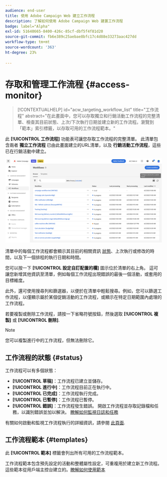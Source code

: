 ```yaml
---
audience: end-user
title: 使用 Adobe Campaign Web 建立工作流程
description: 了解如何使用 Adobe Campaign Web 建置工作流程
badge: label="Alpha"
exl-id: 51648665-8400-426c-85cf-dbf5f4f81d20
source-git-commit: fb6e389c25aebae8bfc17c4d88e33273aac427dd
workflow-type: tm+mt
source-wordcount: '363'
ht-degree: 23%

---
```


# 存取和管理工作流程 {#access-monitor}

>[!CONTEXTUALHELP]
>id="acw_targeting_workflow_list"
>title="工作流程"
>abstract="在此畫面中，您可以存取獨立和行銷活動工作流程的完整清單、檢查其目前狀態、上次/下次執行日期並建立新的工作流程。瀏覽到「範本」索引標籤，以存取可用的工作流程範本。"

此 **[!UICONTROL 工作流程]** 功能表可讓您存取工作流程的完整清單。 此清單包含兩者 **獨立工作流程** 已由此畫面建立的URL清單，以及 **行銷活動工作流程**，這些已在行銷活動中建立。

![](assets/workflow-list.png)

清單中的每個工作流程都會顯示其目前的相關資訊 [狀態](#status)、上次執行或修改的時間，以及下一個排程的執行日期和時間。

您可以按一下 **[!UICONTROL 設定自訂配置的欄]** 圖示位於清單的右上角。 這可讓您新增其他資訊至清單，例如每個工作流程出現錯誤的最後一個活動，或套用的目標維度。

此外，還可使用搜尋列和篩選器，以便於在清單中輕鬆搜尋。例如，您可以篩選工作流程，以僅顯示屬於某個促銷活動的工作流程，或顯示在特定日期範圍內處理的工作流程。

若要複製或刪除工作流程，請按一下省略符號按鈕，然後選取 **[!UICONTROL 複製]** 或 **[!UICONTROL 刪除]**.

>[!NOTE]
>
>您可以複製進行中的工作流程，但無法刪除它。

## 工作流程的狀態 {#status}

工作流程可以有多個狀態：

* **[!UICONTROL 草稿]**：工作流程已建立並儲存。
* **[!UICONTROL 進行中]**：工作流程目前正在執行中。
* **[!UICONTROL 已完成]**：工作流程執行完成。
* **[!UICONTROL 已暫停]**：工作流程已暫停。
* **[!UICONTROL 錯誤]**：工作流程發生錯誤。 開啟工作流程並存取記錄檔和任務，以識別錯誤並加以解決。 [瞭解如何監視日誌和任務](start-monitor-workflows.md#logs-tasks)

有關如何啟動和監視工作流程執行的詳細資訊，請參閱 [此頁面](start-monitor-workflows.md).

## 工作流程範本 {#templates}

此 **[!UICONTROL 範本]** 標籤會列出所有可用的工作流程範本。

工作流程範本包含預先設定的活動和整體屬性設定，可重複用於建立新工作流程。 這些範本從用戶端主控台建立的。[瞭解如何使用範本](https://experienceleague.adobe.com/docs/campaign/automation/workflows/introduction/build-a-workflow.html#workflow-templates)
